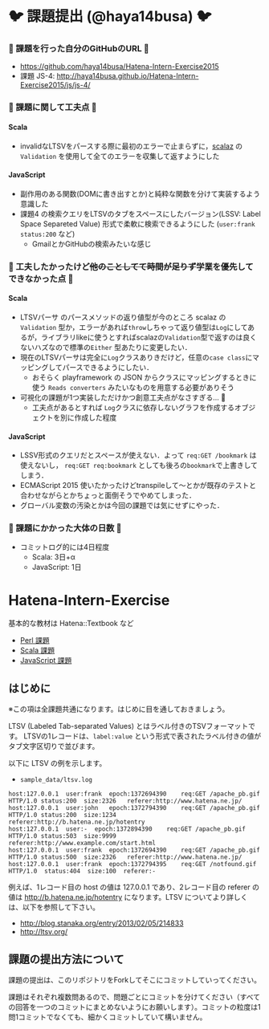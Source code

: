 :bird: 課題提出 (@haya14busa) :bird:
====================================

### :paperclip: 課題を行った自分のGitHubのURL :paperclip:
- https://github.com/haya14busa/Hatena-Intern-Exercise2015
- 課題 JS-4: http://haya14busa.github.io/Hatena-Intern-Exercise2015/js/js-4/

### :tada: 課題に関して工夫点 :tada:

#### Scala
- invalidなLTSVをパースする際に最初のエラーで止まらずに，[scalaz](https://github.com/scalaz/scalaz) の `Validation` を使用して全てのエラーを収集して返すようにした

#### JavaScript
- 副作用のある関数(DOMに書き出すとか)と純粋な関数を分けて実装するよう意識した
- 課題4 の検索クエリをLTSVのタブをスペースにしたバージョン(LSSV: Label Space Separeted Value) 形式で柔軟に検索できるようにした (`user:frank status:200` など)
  - GmailとかGitHubの検索みたいな感じ

### :bow: 工夫したかったけど~~他のことしてて時間が足りず~~学業を優先してできなかった点 :bow:

#### Scala
- LTSVパーサ のパースメソッドの返り値型が今のところ scalaz の `Validation` 型か，エラーがあれば`throw`しちゃって返り値型は`Log`にしてあるが，ライブラリlikeに使うとすればscalazの`Validation`型で返すのは良くないハズなので標準の`Either` 型あたりに変更したい．
- 現在のLTSVパーサは完全に`Log`クラスありきだけど，任意の`case class`にマッピングしてパースできるようにしたい．
  - おそらく playframework の JSON からクラスにマッピングするときに使う `Reads converters` みたいなものを用意する必要がありそう
- 可視化の課題が1つ実装しただけかつ創意工夫点がなさすぎる... :bow:
  - 工夫点があるとすれば `Log`クラスに依存しないグラフを作成するオブジェクトを別に作成した程度

#### JavaScript
- LSSV形式のクエリだとスペースが使えない．よって `req:GET /bookmark` は使えないし， `req:GET req:bookmark` としても後ろの`bookmark`で上書きしてしまう．
- ECMAScript 2015 使いたかったけどtranspileして〜とかが既存のテストと合わせながらとかちょっと面倒そうでやめてしまった．
- グローバル変数の汚染とかは今回の課題では気にせずにやった．

### :date: 課題にかかった大体の日数 :date:
- コミットログ的には4日程度
  - Scala: 3日+α
  - JavaScript: 1日 

Hatena-Intern-Exercise
========================================

基本的な教材は Hatena::Textbook など

- [Perl 課題](./perl/)
- [Scala 課題](./scala/)
- [JavaScript 課題](./js/)

## はじめに

※この項は全課題共通になります。はじめに目を通しておきましょう。

LTSV (Labeled Tab-separated Values) とはラベル付きのTSVフォーマットです。
LTSVの1レコードは、`label:value` という形式で表されたラベル付きの値がタブ文字区切りで並びます。

以下に LTSV の例を示します。

* `sample_data/ltsv.log`

```
host:127.0.0.1	user:frank	epoch:1372694390	req:GET /apache_pb.gif HTTP/1.0	status:200	size:2326	referer:http://www.hatena.ne.jp/
host:127.0.0.1	user:john	epoch:1372794390	req:GET /apache_pb.gif HTTP/1.0	status:200	size:1234	referer:http://b.hatena.ne.jp/hotentry
host:127.0.0.1	user:-	epoch:1372894390	req:GET /apache_pb.gif HTTP/1.0	status:503	size:9999	referer:http://www.example.com/start.html
host:127.0.0.1	user:frank	epoch:1372694390	req:GET /apache_pb.gif HTTP/1.0	status:500	size:2326	referer:http://www.hatena.ne.jp/
host:127.0.0.1	user:frank	epoch:1372794395	req:GET /notfound.gif HTTP/1.0	status:404	size:100  referer:-
```

例えば、1レコード目の host の値は 127.0.0.1 であり、2レコード目の referer の値は http://b.hatena.ne.jp/hotentry になります。LTSV についてより詳しくは、以下を参照して下さい。

* http://blog.stanaka.org/entry/2013/02/05/214833
* http://ltsv.org/

## 課題の提出方法について

課題の提出は、このリポジトリをForkしてそこにコミットしていってください。

課題はそれぞれ複数問あるので、問題ごとにコミットを分けてください（すべての回答を一つのコミットにまとめないようにお願いします）。コミットの粒度は1問1コミットでなくても、細かくコミットしていて構いません。
